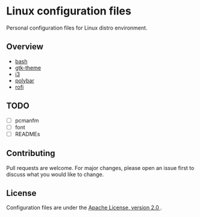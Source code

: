 # Linux configuration files

Personal configuration files for Linux distro environment.

## Overview

* [bash](https://github.com/AndrewMalitchuk/linux-config-files/tree/master/bash)
* [gtk-theme](https://github.com/AndrewMalitchuk/linux-config-files/tree/master/gtk-theme)
* [i3](https://github.com/AndrewMalitchuk/linux-config-files/tree/master/i3)
* [polybar](https://github.com/AndrewMalitchuk/linux-config-files/tree/master/polybar)
* [rofi](https://github.com/AndrewMalitchuk/linux-config-files/tree/master/rofi)

## TODO

- [ ] pcmanfm
- [ ] font 
- [ ] READMEs

## Contributing

Pull requests are welcome. For major changes, please open an issue first to discuss what you would like to change.

## License

Configuration files are under the [Apache License, version 2.0 ](https://github.com/AndrewMalitchuk/linux-config-files/blob/master/LICENSE).
